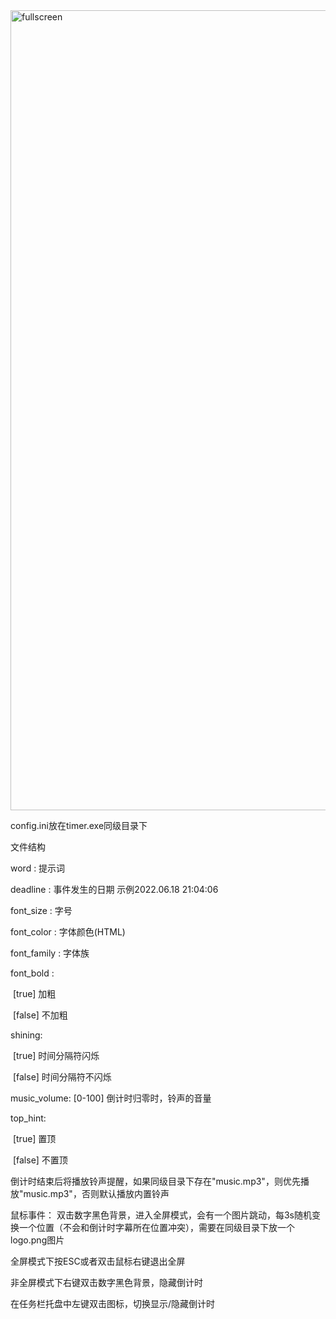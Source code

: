<img width="1280" alt="fullscreen" src="https://user-images.githubusercontent.com/45707573/122680172-88bff500-d220-11eb-8b91-debc9fe785aa.png">

config.ini放在timer.exe同级目录下

文件结构

word : 提示词

deadline : 事件发生的日期 示例2022.06.18 21:04:06

font_size : 字号

font_color : 字体颜色(HTML)

font_family : 字体族

font_bold : 

​	[true] 加粗 

​	[false] 不加粗

shining:

​	[true] 时间分隔符闪烁

​	[false] 时间分隔符不闪烁

music_volume: [0-100] 倒计时归零时，铃声的音量

top_hint:

​	[true] 置顶

​	[false] 不置顶

倒计时结束后将播放铃声提醒，如果同级目录下存在"music.mp3"，则优先播放"music.mp3"，否则默认播放内置铃声



鼠标事件：
双击数字黑色背景，进入全屏模式，会有一个图片跳动，每3s随机变换一个位置（不会和倒计时字幕所在位置冲突），需要在同级目录下放一个logo.png图片

全屏模式下按ESC或者双击鼠标右键退出全屏

非全屏模式下右键双击数字黑色背景，隐藏倒计时

在任务栏托盘中左键双击图标，切换显示/隐藏倒计时
